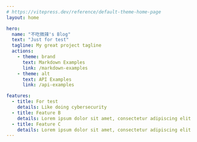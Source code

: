 ```yaml
---
# https://vitepress.dev/reference/default-theme-home-page
layout: home

hero:
  name: "不吃微辣's Blog"
  text: "Just for test"
  tagline: My great project tagline
  actions:
    - theme: brand
      text: Markdown Examples
      link: /markdown-examples
    - theme: alt
      text: API Examples
      link: /api-examples

features:
  - title: For test
    details: Like doing cybersecurity
  - title: Feature B
    details: Lorem ipsum dolor sit amet, consectetur adipiscing elit
  - title: Feature C
    details: Lorem ipsum dolor sit amet, consectetur adipiscing elit
---
```

